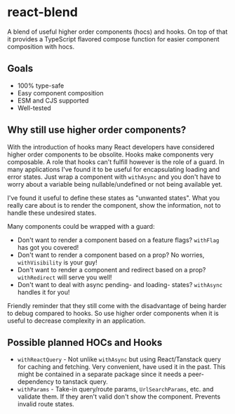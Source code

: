 # react-blend

A blend of useful higher order components (hocs) and hooks.
On top of that it provides a TypeScript flavored compose function for easier component composition with hocs. 

## Goals

- 100% type-safe 
- Easy component composition
- ESM and CJS supported
- Well-tested

## Why still use higher order components?

With the introduction of hooks many React developers have considered higher order components to be obsolite. 
Hooks make components very composable. A role that hooks can't fulfill however is the role of a guard. 
In many applications I've found it to be useful for encapsulating loading and error states. 
Just wrap a component with `withAsync` and you don't have to worry about a variable being nullable/undefined or not being available yet.

I've found it useful to define these states as "unwanted states". 
What you really care about is to render the component, show the information, not to handle these undesired states.

Many components could be wrapped with a guard:
- Don't want to render a component based on a feature flags? `withFlag` has got you covered!
- Don't want to render a component based on a prop? No worries, `withVisibility` is your guy!
- Don't want to render a component and redirect based on a prop? `withRedirect` will serve you well!
- Don't want to deal with async pending- and loading- states? `withAsync` handles it for you!

Friendly reminder that they still come with the disadvantage of being harder to debug compared to hooks. 
So use higher order components when it is useful to decrease complexity in an application.

## Possible planned HOCs and Hooks

- `withReactQuery` - Not unlike `withAsync` but using React/Tanstack query for caching and fetching. Very convenient, have used it in the past. This might be contained in a separate package since it needs a peer-dependency to tanstack query.
- `withParams` - Take-in query/route params, `UrlSearchParams`, etc. and validate them. If they aren't valid don't show the component. Prevents invalid route states.
